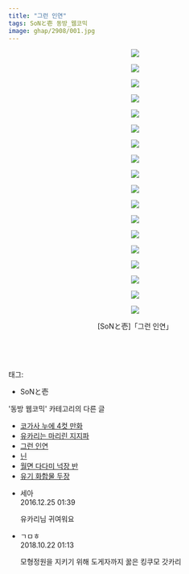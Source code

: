 ```yaml
---
title: "그런 인연"
tags: SoNと壱 동방_웹코믹
image: ghap/2908/001.jpg
---
```

<div class="article">
<p style="text-align: center; clear: none; float: none;"><img src="{{ site.nasurl }}/ghap/2908/001.jpg"/></p>
<p style="text-align: center; clear: none; float: none;"><img src="{{ site.nasurl }}/ghap/2908/002.jpg"/></p>
<p style="text-align: center; clear: none; float: none;"><img src="{{ site.nasurl }}/ghap/2908/003.jpg"/></p>
<p style="text-align: center; clear: none; float: none;"><img src="{{ site.nasurl }}/ghap/2908/004.jpg"/></p>
<p style="text-align: center; clear: none; float: none;"><img src="{{ site.nasurl }}/ghap/2908/005.jpg"/></p>
<p style="text-align: center; clear: none; float: none;"><img src="{{ site.nasurl }}/ghap/2908/006.jpg"/></p>
<p style="text-align: center; clear: none; float: none;"><img src="{{ site.nasurl }}/ghap/2908/007.jpg"/></p>
<p style="text-align: center; clear: none; float: none;"><img src="{{ site.nasurl }}/ghap/2908/008.jpg"/></p>
<p style="text-align: center; clear: none; float: none;"><img src="{{ site.nasurl }}/ghap/2908/009.jpg"/></p>
<p style="text-align: center; clear: none; float: none;"><img src="{{ site.nasurl }}/ghap/2908/010.jpg"/></p>
<p style="text-align: center; clear: none; float: none;"><img src="{{ site.nasurl }}/ghap/2908/011.jpg"/></p>
<p style="text-align: center; clear: none; float: none;"><img src="{{ site.nasurl }}/ghap/2908/012.jpg"/></p>
<p style="text-align: center; clear: none; float: none;"><img src="{{ site.nasurl }}/ghap/2908/013.jpg"/></p>
<p style="text-align: center; clear: none; float: none;"><img src="{{ site.nasurl }}/ghap/2908/014.jpg"/></p>
<p style="text-align: center; clear: none; float: none;"><img src="{{ site.nasurl }}/ghap/2908/015.jpg"/></p>
<p style="text-align: center; clear: none; float: none;"><img src="{{ site.nasurl }}/ghap/2908/016.jpg"/></p>
<p style="text-align: center; clear: none; float: none;"><img src="{{ site.nasurl }}/ghap/2908/017.jpg"/></p>
<p style="text-align: center; clear: none; float: none;"><img src="{{ site.nasurl }}/ghap/2908/018.jpg"/></p>
<p style="text-align: center; clear: none; float: none;">[SoNと壱]「그런 인연」</p>
<p style="text-align: center; clear: none; float: none;"><br/></p>
<p><br/></p>
</div><div class="tagTrail">
<p>태그: </p>
<ul>
<li>SoNと壱</li>
</ul>
</div><div class="another">
<p>'동방 웹코믹' 카테고리의 다른 글</p>
<ul>
<li><a href="/2016-12-16-ghap_2911">코가사 누에 4컷 만화</a></li>
<li><a href="/2016-12-16-ghap_2909">유카리는 마리린 지지파</a></li>
<li><a href="/2016-12-16-ghap_2908">그런 인연</a></li>
<li><a href="/2016-12-16-ghap_2907">닌</a></li>
<li><a href="/2016-12-14-ghap_2906">월면 다다미 넉장 반</a></li>
<li><a href="/2016-12-14-ghap_2898">유기 화합물 두장</a></li>
</ul>
</div><div class="cb_module cb_fluid">
<div class="cb_wrt cb_profile">
<div class="comment">
<ul>
<li class="cb_thumb_off" id="comment14876591">
<div class="cb_comment_area">
<div class="cb_info_area">
<div class="cb_section">
<span class="cb_nick_name">세아</span>
</div>
<div class="cb_section">
<span class="cb_date">2016.12.25 01:39 </span>
</div>
</div>
<div class="cb_dsc_comment">
<p class="cb_dsc">
											유카리님 귀여워요
										</p>
</div>
</div></li>
<li class="cb_thumb_off" id="comment15359402">
<div class="cb_comment_area">
<div class="cb_info_area">
<div class="cb_section">
<span class="cb_nick_name">ㄱㅁㅎ</span>
</div>
<div class="cb_section">
<span class="cb_date">2018.10.22 01:13 </span>
</div>
</div>
<div class="cb_dsc_comment">
<p class="cb_dsc">
											모형정원을 지키기 위해 도게자까지 꿇은 킹쿠모 갓카리
										</p>
</div>
</div></li>
</ul>
</div>
</div><!-- commentList close -->
</div>